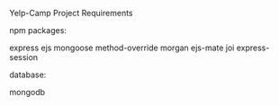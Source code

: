 Yelp-Camp Project Requirements

npm packages:

express
ejs
mongoose
method-override
morgan
ejs-mate
joi
express-session

database:

mongodb

